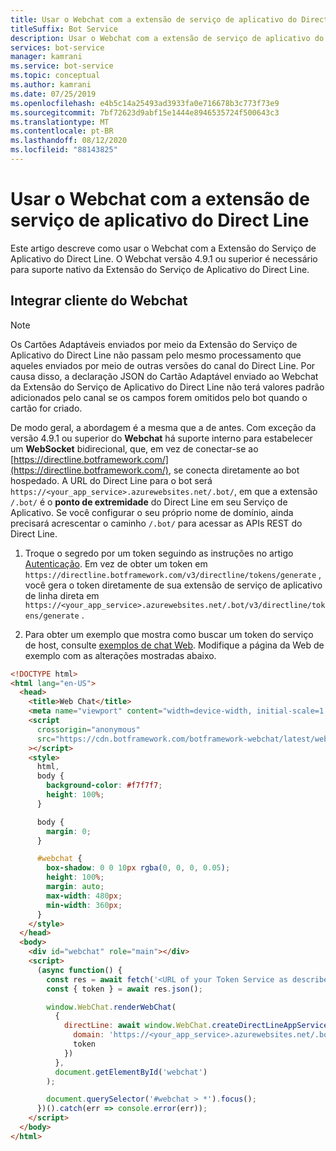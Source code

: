 ```yaml
---
title: Usar o Webchat com a extensão de serviço de aplicativo do Direct Line
titleSuffix: Bot Service
description: Usar o Webchat com a extensão de serviço de aplicativo do Direct Line
services: bot-service
manager: kamrani
ms.service: bot-service
ms.topic: conceptual
ms.author: kamrani
ms.date: 07/25/2019
ms.openlocfilehash: e4b5c14a25493ad3933fa0e716678b3c773f73e9
ms.sourcegitcommit: 7bf72623d9abf15e1444e8946535724f500643c3
ms.translationtype: MT
ms.contentlocale: pt-BR
ms.lasthandoff: 08/12/2020
ms.locfileid: "88143825"
---
```

# <a name="use-web-chat-with-the-direct-line-app-service-extension"></a>Usar o Webchat com a extensão de serviço de aplicativo do Direct Line

Este artigo descreve como usar o Webchat com a Extensão do Serviço de Aplicativo do Direct Line. O Webchat versão 4.9.1 ou superior é necessário para suporte nativo da Extensão do Serviço de Aplicativo do Direct Line.

## <a name="integrate-web-chat-client"></a>Integrar cliente do Webchat

> [!NOTE]
> Os Cartões Adaptáveis enviados por meio da Extensão do Serviço de Aplicativo do Direct Line não passam pelo mesmo processamento que aqueles enviados por meio de outras versões do canal do Direct Line. Por causa disso, a declaração JSON do Cartão Adaptável enviado ao Webchat da Extensão do Serviço de Aplicativo do Direct Line não terá valores padrão adicionados pelo canal se os campos forem omitidos pelo bot quando o cartão for criado.

De modo geral, a abordagem é a mesma que a de antes. Com exceção da versão 4.9.1 ou superior do **Webchat** há suporte interno para estabelecer um **WebSocket** bidirecional, que, em vez de conectar-se ao [https://directline.botframework.com/](https://directline.botframework.com/), se conecta diretamente ao bot hospedado.
A URL do Direct Line para o bot será `https://<your_app_service>.azurewebsites.net/.bot/`, em que a extensão `/.bot/` é o **ponto de extremidade** do Direct Line em seu Serviço de Aplicativo.
Se você configurar o seu próprio nome de domínio, ainda precisará acrescentar o caminho `/.bot/` para acessar as APIs REST do Direct Line.

1. Troque o segredo por um token seguindo as instruções no artigo [Autenticação](https://docs.microsoft.com/azure/bot-service/rest-api/bot-framework-rest-direct-line-3-0-authentication?view=azure-bot-service-4.0). Em vez de obter um token em `https://directline.botframework.com/v3/directline/tokens/generate` , você gera o token diretamente de sua extensão de serviço de aplicativo de linha direta em `https://<your_app_service>.azurewebsites.net/.bot/v3/directline/tokens/generate` .

1. Para obter um exemplo que mostra como buscar um token do serviço de host, consulte [exemplos de chat Web](https://github.com/microsoft/BotFramework-WebChat/tree/master/samples/01.getting-started/i.protocol-direct-line-app-service-extension). Modifique a página da Web de exemplo com as alterações mostradas abaixo.

```html
<!DOCTYPE html>
<html lang="en-US">
  <head>
    <title>Web Chat</title>
    <meta name="viewport" content="width=device-width, initial-scale=1.0" />
    <script
      crossorigin="anonymous"
      src="https://cdn.botframework.com/botframework-webchat/latest/webchat-minimal.js"
    ></script>
    <style>
      html,
      body {
        background-color: #f7f7f7;
        height: 100%;
      }

      body {
        margin: 0;
      }

      #webchat {
        box-shadow: 0 0 10px rgba(0, 0, 0, 0.05);
        height: 100%;
        margin: auto;
        max-width: 480px;
        min-width: 360px;
      }
    </style>
  </head>
  <body>
    <div id="webchat" role="main"></div>
    <script>
      (async function() {
        const res = await fetch('<URL of your Token Service as described in Steps 1 and 2 above.>', { method: 'POST' });
        const { token } = await res.json();

        window.WebChat.renderWebChat(
          {
            directLine: await window.WebChat.createDirectLineAppServiceExtension({
              domain: 'https://<your_app_service>.azurewebsites.net/.bot/v3/directline',
              token
            })
          },
          document.getElementById('webchat')
        );

        document.querySelector('#webchat > *').focus();
      })().catch(err => console.error(err));
    </script>
  </body>
</html>

```
